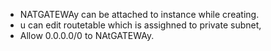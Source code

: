 
- NATGATEWAy can be attached to instance while creating.
- u can edit routetable which is assighned to private subnet,
- Allow 0.0.0.0/0 to NAtGATEWAy.

